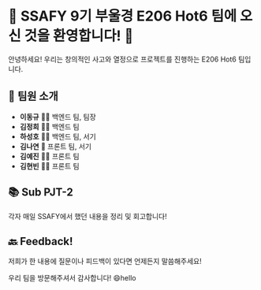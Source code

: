 # 🚀 SSAFY 9기 부울경 E206 Hot6 팀에 오신 것을 환영합니다! 🎉

안녕하세요! 우리는 창의적인 사고와 열정으로 프로젝트를 진행하는 E206 Hot6 팀입니다. 

## 👥 팀원 소개 

- **이동규** 🐱‍👤 백엔드 팀, 팀장
- **김정희** 🧙‍♂️ 백엔드 팀
- **하성호** 🕵️‍♀️ 백엔드 팀, 서기
- **김나연** 🤖 프론트 팀, 서기
- **김예진** 🧚‍♀️ 프론트 팀
- **김현빈** 🐱‍🚀 프론트 팀

## 📚 Sub PJT-2

각자 매일 SSAFY에서 했던 내용을 정리 및 회고합니다!

## 🔙 Feedback!

저희가 한 내용에 질문이나 피드백이 있다면 언제든지 말씀해주세요!

우리 팀을 방문해주셔서 감사합니다! 😄hello
